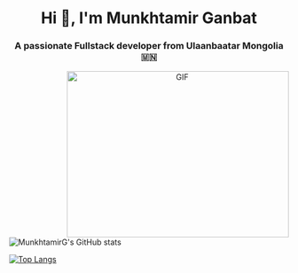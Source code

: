 <h1 align="center">Hi 👋, I'm
Munkhtamir Ganbat</h1>
<h3 align="center">A passionate Fullstack developer from Ulaanbaatar Mongolia 🇲🇳</h3>

<a target="_blank" align="center">
  <img align="right" top="500" height="300" width="400" alt="GIF" src="https://media.giphy.com/media/SWoSkN6DxTszqIKEqv/giphy.gif">
</a>

![MunkhtamirG's GitHub stats](https://github-readme-stats.vercel.app/api?username=munkhtamirg&count_private=true&show_icons=true&theme=radical)

[![Top Langs](https://github-readme-stats.vercel.app/api/top-langs/?username=munkhtamirg&layout=compact)](https://github.com/munkhtamirg/github-readme-stats)
